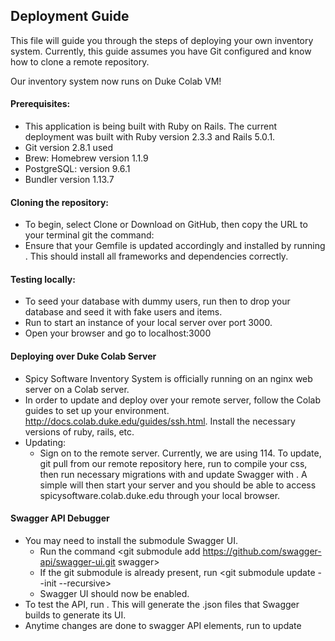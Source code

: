 ## Deployment Guide

This file will guide you through the steps of deploying your own inventory system. Currently, this guide assumes you have Git configured and know how to clone a remote repository. 

Our inventory system now runs on Duke Colab VM!

#### Prerequisites:
 - This application is being built with Ruby on Rails. The current deployment was built with Ruby version 2.3.3 and Rails 5.0.1. 
 - Git version 2.8.1 used
 - Brew: Homebrew version 1.1.9
 - PostgreSQL: version 9.6.1
 - Bundler version 1.13.7

#### Cloning the repository:
 - To begin, select Clone or Download on GitHub, then copy the URL to your terminal git the command: <git clone the_url>
 - Ensure that your Gemfile is updated accordingly and installed by running <bundle install>. This should install all frameworks and dependencies correctly. 


#### Testing locally:
 - To seed your database with dummy users, run <rails db:migrate:reset> then <rails db:seed> to drop your database and seed it with fake users and items. 
 - Run <rails server> to start an instance of your local server over port 3000. 
 - Open your browser and go to localhost:3000
 
 
#### Deploying over Duke Colab Server
 - Spicy Software Inventory System is officially running on an nginx web server on a Colab server. 
 - In order to update and deploy over your remote server, follow the Colab guides to set up your environment. http://docs.colab.duke.edu/guides/ssh.html. Install the necessary versions of ruby, rails, etc.
 - Updating:
    - Sign on to the remote server. Currently, we are using 114. To update, git pull from our remote repository here, run <rails assets:precompile> to compile your css, then run necessary migrations with <rails db:migrate> and update Swagger with <rails swagger:docs>. A simple <rails server> will then start your server and you should be able to access spicysoftware.colab.duke.edu through your local browser. 

#### Swagger API Debugger
 - You may need to install the submodule Swagger UI. 
   -  Run the command <git submodule add https://github.com/swagger-api/swagger-ui.git swagger>
   -  If the git submodule is already present, run <git submodule update --init --recursive>
   -  Swagger UI should now be enabled.
 - To test the API, run <rails swagger:docs>. This will generate the .json files that Swagger builds to generate its UI. 
 - Anytime changes are done to swagger API elements, run <rails swagger:docs> to update
 
